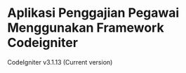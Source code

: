 # Aplikasi Penggajian Pegawai Menggunakan Framework Codeigniter
CodeIgniter v3.1.13 (Current version)

